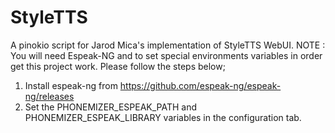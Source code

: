 # StyleTTS

A pinokio script for Jarod Mica's implementation of StyleTTS WebUI. 
NOTE : You will need Espeak-NG and to set special environments variables in order get this project work. Please follow the steps below;

1. Install espeak-ng from https://github.com/espeak-ng/espeak-ng/releases 
2. Set the PHONEMIZER_ESPEAK_PATH and PHONEMIZER_ESPEAK_LIBRARY variables in the configuration tab.


